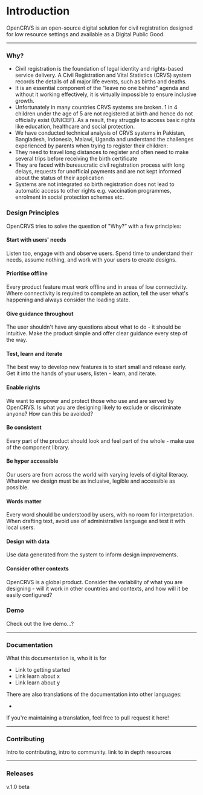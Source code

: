 # Introduction

OpenCRVS is an open-source digital solution for civil registration designed for low resource settings and available as a Digital Public Good.

***

### Why?

* Civil registration is the foundation of legal identity and rights-based service delivery. A Civil Registration and Vital Statistics (CRVS) system records the details of all major life events, such as births and deaths.&#x20;
* It is an essential component of the "leave no one behind" agenda and without it working effectively, it is virtually impossible to ensure inclusive growth.&#x20;
* Unfortunately in many countries CRVS systems are broken. 1 in 4 children under the age of 5 are not registered at birth and hence do not officially exist (UNICEF). As a result, they struggle to access basic rights like education, healthcare and social protection.
* We have conducted technical analysis of CRVS systems in Pakistan, Bangladesh, Indonesia, Malawi, Uganda and understand the challenges experienced by parents when trying to register their children:
* They need to travel long distances to register and often need to make several trips before receiving the birth certificate
* They are faced with bureaucratic civil registration process with long delays, requests for unofficial payments and are not kept informed about the status of their application
* Systems are not integrated so birth registration does not lead to automatic access to other rights e.g. vaccination programmes, enrolment in social protection schemes etc.



### Design Principles

OpenCRVS tries to solve the question of "Why?” with a few principles:

#### **Start with users' needs**

Listen too, engage with and observe users. Spend time to understand their needs, assume nothing, and work with your users to create designs.

#### **Prioritise offline**

Every product feature must work offline and in areas of low connectivity. Where connectivity is required to complete an action, tell the user what's happening and always consider the loading state.

#### **Give guidance throughout**

The user shouldn't have any questions about what to do - it should be intuitive. Make the product simple and offer clear guidance every step of the way.

#### **Test, learn and iterate**

The best way to develop new features is to start small and release early. Get it into the hands of your users, listen - learn, and iterate.

#### **Enable rights**

We want to empower and protect those who use and are served by OpenCRVS. Is what you are designing likely to exclude or discriminate anyone? How can this be avoided?

#### **Be consistent**

Every part of the product should look and feel part of the whole - make use of the component library.

#### **Be hyper accessible**

Our users are from across the world with varying levels of digital literacy. Whatever we design must be as inclusive, legible and accessible as possible.

#### **Words matter**

Every word should be understood by users, with no room for interpretation. When drafting text, avoid use of administrative language and test it with local users.

#### **Design with data**

Use data generated from the system to inform design improvements.

#### **Consider other contexts**

OpenCRVS is a global product. Consider the variability of what you are designing - will it work in other countries and contexts, and how will it be easily configured?





### Demo

Check out the live demo…?

***

### Documentation

What this documentation is, who it is for

* Link to getting started
* Link learn about x
* Link learn about y

There are also translations of the documentation into other languages:

*

If you're maintaining a translation, feel free to pull request it here!

***

### Contributing

Intro to contributing, intro to community. link to in depth resources

***

### Releases

v.1.0 beta
